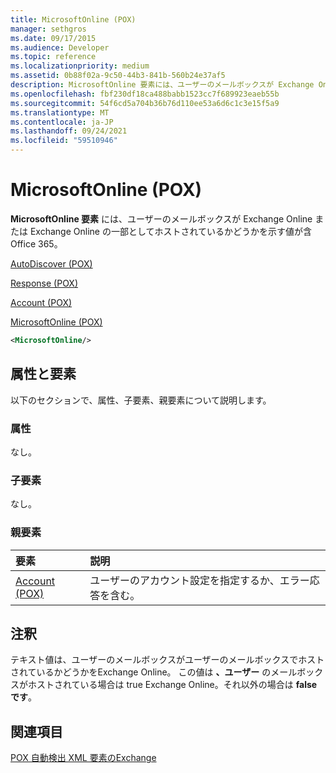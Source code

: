 ```yaml
---
title: MicrosoftOnline (POX)
manager: sethgros
ms.date: 09/17/2015
ms.audience: Developer
ms.topic: reference
ms.localizationpriority: medium
ms.assetid: 0b88f02a-9c50-44b3-841b-560b24e37af5
description: MicrosoftOnline 要素には、ユーザーのメールボックスが Exchange Online または Exchange Online の一部としてホストされているかどうかを示す値が含Office 365。
ms.openlocfilehash: fbf230df18ca488babb1523cc7f689923eaeb55b
ms.sourcegitcommit: 54f6cd5a704b36b76d110ee53a6d6c1c3e15f5a9
ms.translationtype: MT
ms.contentlocale: ja-JP
ms.lasthandoff: 09/24/2021
ms.locfileid: "59510946"
---
```

# <a name="microsoftonline-pox"></a>MicrosoftOnline (POX)

**MicrosoftOnline 要素** には、ユーザーのメールボックスが Exchange Online または Exchange Online の一部としてホストされているかどうかを示す値が含Office 365。 
  
[AutoDiscover (POX)](autodiscover-pox.md)
  
[Response (POX)](response-pox.md)
  
[Account (POX)](account-pox.md)
  
[MicrosoftOnline (POX)](microsoftonline-pox.md)
  
```XML
<MicrosoftOnline/>
```

## <a name="attributes-and-elements"></a>属性と要素

以下のセクションで、属性、子要素、親要素について説明します。
  
### <a name="attributes"></a>属性

なし。
  
### <a name="child-elements"></a>子要素

なし。
  
### <a name="parent-elements"></a>親要素

|**要素**|**説明**|
|:-----|:-----|
|[Account (POX)](account-pox.md) <br/> |ユーザーのアカウント設定を指定するか、エラー応答を含む。  <br/> |
   
## <a name="remarks"></a>注釈

テキスト値は、ユーザーのメールボックスがユーザーのメールボックスでホストされているかどうかをExchange Online。 この値は **、ユーザー** のメールボックスがホストされている場合は true Exchange Online。それ以外の場合は **false です**。
  
## <a name="see-also"></a>関連項目



[POX 自動検出 XML 要素のExchange](pox-autodiscover-xml-elements-for-exchange.md)

